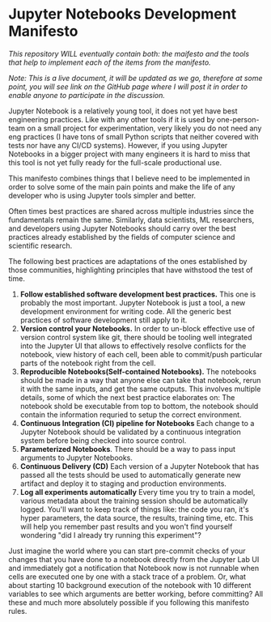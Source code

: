 # Jupyter Notebooks Development Manifesto

*This repository WILL eventually contain both: the maifesto and the tools that help to implement each of the items from the manifesto.*

*Note: This is a live document, it will be updated as we go, therefore at some point, you will see link on the GitHub page where I will post it in order to enable anyone to participate in the discussion.*

Jupyter Notebook is a relatively young tool, it does not yet have best engineering practices. Like with any other tools if it is used by one-person-team on a small project for experimentation, very likely you do not need any eng practices (I have tons of small Python scripts that neither covered with tests nor have any CI/CD systems). However, if you using Jupyter Notebooks in a bigger project with many engineers it is hard to miss that this tool is not yet fully ready for the full-scale productional use.

This manifesto combines things that I believe need to be implemented in order to solve some of the main pain points and make the life of any developer who is using Jupyter tools simpler and better.

Often times best practices are shared across multiple industries since the fundamentals remain the same.  Similarly, data scientists, ML researchers, and developers using Jupyter Notebooks should carry over the best practices already established by the fields of computer science and scientific research.  

The following best practices are adaptations of the ones established by those communities, highlighting principles that have withstood the test of time.

1.  **Follow established software development best practices.** This one is probably the most important. Jupyter Notebook is just a tool, a new development environment for writing code. All the generic best practices of software development still apply to it.  
1. **Version control your Notebooks.** In order to un-block effective use of version control system like git, there should be tooling well integrated into the Jupyter UI that allows to effectively resolve conflicts for the notebook, view history of each cell, been able to commit/push particular parts of the notebook right from the cell.
1. **Reproducible Notebooks(Self-contained Notebooks).**  The notebooks should be made in a way that anyone else can take that notebook, rerun it with the same inputs, and get the same outputs.  This involves multiple details, some of which the next best practice elaborates on: The notebook shold be executable from top to bottom, the notebook should contain the information requried to setup the correct environment.
1. **Continuous Integration (CI) pipeline for Notebooks** Each change to a Jupyter Notebook should be validated by a continuous integration system before being checked into source control.
1. **Parameterized Notebooks**. There should be a way to pass input arguments to Jupyter Notebooks.
1. **Continuous Delivery (CD)** Each version of a Jupyter Notebook that has passed all the tests should be used to automatically generate new artifact and deploy it to staging and production environments.
1. **Log all experiments automatically** Every time you try to train a model, various metadata about the training session should be automatically logged.  You'll want to keep track of things like: the code you ran, it's hyper parameters, the data source, the results, training time, etc. This will help you remember past results and you won't find yourself wondering "did I already try running this experiment"?

Just imagine the world where you can start pre-commit checks of your changes that you have done to a notebook directly from the Jupyter Lab UI and immediately got a notification that Notebook now is not runnable when cells are executed one by one with a stack trace of a problem. Or, what about starting 10 background execution of the notebook with 10 different variables to see which arguments are better working, before committing? All these and much more absolutely possible if you following this manifesto rules.
